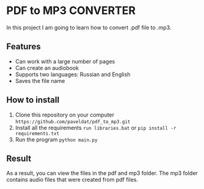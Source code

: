 # PDF to MP3 CONVERTER
In this project I am going to learn how to convert .pdf file to .mp3. 

## Features
* Can work with a large number of pages
* Can create an audiobook
* Supports two languages: Russian and English
* Saves the file name
## How to install
1. Clone this repository on your computer
`https://github.com/paveldat/pdf_to_mp3.git`
2. Install all the requirements
`run libraries.bat` or
`pip install -r requirements.txt`
3. Run the program
`python main.py`

## Result
As a result, you can view the files in the pdf and mp3 folder. 
The mp3 folder contains audio files that were created from pdf files.
